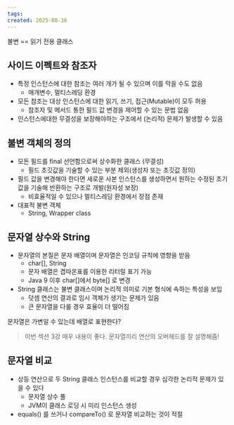 ```yaml
---
tags: 
created: 2025-08-16
---
```

불변 == 읽기 전용 클래스


## 사이드 이펙트와 참조자
- 특정 인스턴스에 대한 참조는 여러 개가 될 수 있으며 이를 막을 수도 없음
	- 매개변수, 멀티스레딩 환경
- 모든 참조는 대상 인스턴스에 대한 읽기, 쓰기, 접근(Mutable)이 모두 허용
	- 참조자 및 메서드 통한 필드 값 변경을 제어할 수 있는 문법 없음
- 인스턴스에대한 무결성을 보장해야하는 구조에서 (논리적) 문제가 발생할 수 있음
## 불변 객체의 정의
- 모든 필드를 final 선언함으로써 상수화한 클래스 (무결성)
	- 필드 초깃값을 기술할 수 있는 부분 제외(생성자 또는 초깃값 정의)
- 필드 값을 변경해야 한다면 새로운 사본 인스턴스를 생성하면서 원하는 수정된 초기값을 기술해 반환하는 구조로 개발(원자성 보장)
	- 비효율적일 수 있으나 멀티스레딩 환경에서 장점 존재
- 대표적 불변 객체
	- String, Wrapper class
## 문자열 상수와 String 
- 문자열의 본질은 문자 배열이며 문자열은 인코딩 규칙에 영향을 받음
	- char\[], String
	- 문자 배열은 겹따온표를 이용한 리터럴 표기 가능
	- Java 9 이후 char\[]에서 byte\[] 로 변경
- String 클래스는 불변 클래스이며 논리적 의미로 기본 형식에 속하는 특성을 보임
	- 덧셈 연산의 결과로 임시 객체가 생기는 문제가 있음
	- 큰 문자열을 다룰 경우 효율이 더 떨어짐

문자열은 가변일 수 있는데 배열로 표현한다?


> 이번 섹션 3강 매우 내용이 좋다. 문자열끼리 연산의 오버헤드를 잘 설명해줌!


## 문자열 비교
- 상등 연산으로 두 String 클래스 인스턴스를 비교할 경우 심각한 논리적 문제가 있을 수 있다
	- 문자열 상수 풀
	- JVM이 클래스 로딩 시 미리 인스턴스 생성
- equals() 를 쓰거나 compareTo() 로 문자열 비교하는 것이 적절